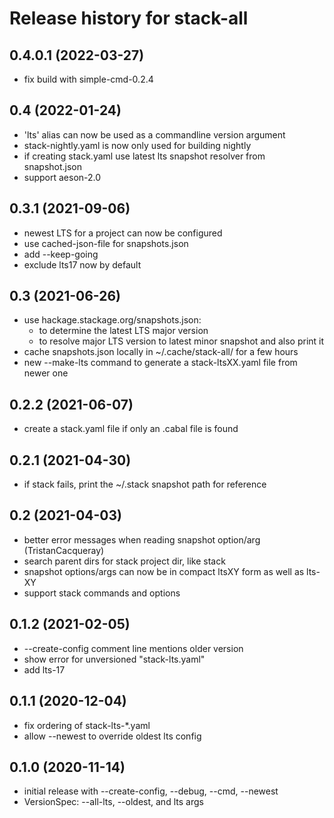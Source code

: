 # Release history for stack-all

## 0.4.0.1 (2022-03-27)
- fix build with simple-cmd-0.2.4

## 0.4 (2022-01-24)
- 'lts' alias can now be used as a commandline version argument
- stack-nightly.yaml is now only used for building nightly
- if creating stack.yaml use latest lts snapshot resolver from snapshot.json
- support aeson-2.0

## 0.3.1 (2021-09-06)
- newest LTS for a project can now be configured
- use cached-json-file for snapshots.json
- add --keep-going
- exclude lts17 now by default

## 0.3 (2021-06-26)
- use hackage.stackage.org/snapshots.json:
  - to determine the latest LTS major version
  - to resolve major LTS version to latest minor snapshot and also print it
- cache snapshots.json locally in ~/.cache/stack-all/ for a few hours
- new --make-lts command to generate a stack-ltsXX.yaml file from newer one

## 0.2.2 (2021-06-07)
- create a stack.yaml file if only an .cabal file is found

## 0.2.1 (2021-04-30)
- if stack fails, print the ~/.stack snapshot path for reference

## 0.2 (2021-04-03)
- better error messages when reading snapshot option/arg (TristanCacqueray)
- search parent dirs for stack project dir, like stack
- snapshot options/args can now be in compact ltsXY form as well as lts-XY
- support stack commands and options

## 0.1.2 (2021-02-05)
- --create-config comment line mentions older version
- show error for unversioned "stack-lts.yaml"
- add lts-17

## 0.1.1 (2020-12-04)
- fix ordering of stack-lts-*.yaml
- allow --newest to override oldest lts config

## 0.1.0 (2020-11-14)
- initial release with --create-config, --debug, --cmd, --newest
- VersionSpec: --all-lts, --oldest, and lts args
